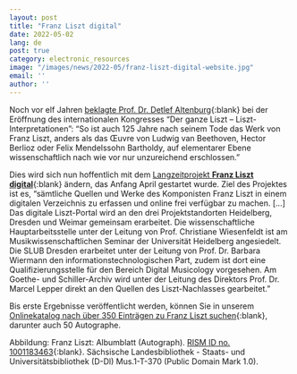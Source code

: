```yaml
---
layout: post
title: "Franz Liszt digital"
date: 2022-05-02
lang: de
post: true
category: electronic_resources
image: "/images/news/2022-05/franz-liszt-digital-website.jpg"
email: ''
author: ''
---
```


Noch vor elf Jahren [beklagte Prof. Dr. Detlef Altenburg](https://deutsche-liszt-gesellschaft.de/archiv/aufsaetze-zu-liszt/111-der-ganze-liszt?showall=1){:blank} bei der Eröffnung des internationalen Kongresses “Der ganze Liszt – Liszt-Interpretationen”: “So ist auch 125 Jahre nach seinem Tode das Werk von Franz Liszt, anders als das Œuvre von Ludwig van Beethoven, Hector Berlioz oder Felix Mendelssohn Bartholdy, auf elementarer Ebene wissenschaftlich nach wie vor nur unzureichend erschlossen.” 

Dies wird sich nun hoffentlich mit dem [Langzeitprojekt **Franz Liszt digital**](https://www.uni-heidelberg.de/en/newsroom/franz-liszt-digital){:blank} ändern, das Anfang April gestartet wurde. Ziel des Projektes ist es, “sämtliche Quellen und Werke des Komponisten Franz Liszt in einem digitalen Verzeichnis zu erfassen und online frei verfügbar zu machen. [...] Das digitale Liszt-Portal wird an den drei Projektstandorten Heidelberg, Dresden und Weimar gemeinsam erarbeitet. Die wissenschaftliche Hauptarbeitsstelle unter der Leitung von Prof. Christiane Wiesenfeldt ist am Musikwissenschaftlichen Seminar der Universität Heidelberg angesiedelt. Die SLUB Dresden erarbeitet unter der Leitung von Prof. Dr. Barbara Wiermann den informationstechnologischen Part, zudem ist dort eine Qualifizierungsstelle für den Bereich Digital Musicology vorgesehen. Am Goethe- und Schiller-Archiv wird unter der Leitung des Direktors Prof. Dr. Marcel Lepper direkt an den Quellen des Liszt-Nachlasses gearbeitet.”

Bis erste Ergebnisse veröffentlicht werden, können Sie in unserem [Onlinekatalog nach über 350 Einträgen zu Franz Liszt suchen](https://opac.rism.info/search?View=rism&author=Liszt,%20Franz){:blank}, darunter auch 50 Autographe.

Abbildung: Franz Liszt: Albumblatt (Autograph). [RISM ID no. 1001183463](https://opac.rism.info/search?id=1001183463&View=rism){:blank}. Sächsische Landesbibliothek - Staats- und Universitätsbibliothek (D-Dl) Mus.1-T-370 (Public Domain Mark 1.0).
